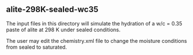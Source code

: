 ## alite-298K-sealed-wc35

The input files in this directory will simulate the hydration of a w/c = 0.35 paste
of alite at 298 K under sealed conditions.

The user may edit the chemistry.xml file to change the moisture conditions from sealed
to saturated.
